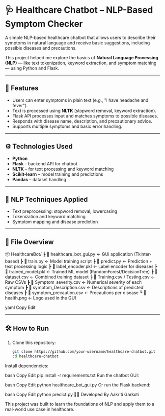 # 🩺 Healthcare Chatbot – NLP-Based Symptom Checker

A simple NLP-based healthcare chatbot that allows users to describe their symptoms in natural language and receive basic suggestions, including possible diseases and precautions.

This project helped me explore the basics of **Natural Language Processing (NLP)** — like text tokenization, keyword extraction, and symptom matching — using Python and Flask.

---

## 🚀 Features

- Users can enter symptoms in plain text (e.g., "I have headache and fever").
- Text is processed using **NLTK** (stopword removal, keyword extraction).
- Flask API processes input and matches symptoms to possible diseases.
- Responds with disease name, description, and precautionary advice.
- Supports multiple symptoms and basic error handling.

---

## ⚙️ Technologies Used

- **Python**
- **Flask** – backend API for chatbot
- **NLTK** – for text processing and keyword matching
- **Scikit-learn** – model training and predictions
- **Pandas** – dataset handling


---

## 🧠 NLP Techniques Applied

- Text preprocessing: stopword removal, lowercasing
- Tokenization and keyword matching
- Symptom mapping and disease prediction

---

## 📁 File Overview

📦 HealthcareBot/
┣ 📄 healthcare_bot_gui.py ← GUI application (Tkinter-based)
┣ 📄 train.py ← Model training script
┣ 📄 predict.py ← Prediction + text processing logic
┣ 📄 label_encoder.pkl ← Label encoder for diseases
┣ 📄 trained_model.pkl ← Trained ML model (RandomForest/DecisionTree)
┣ 📄 dataset.csv ← Combined training dataset
┣ 📄 Training.csv / Testing.csv ← Raw CSVs
┣ 📄 Symptom_severity.csv ← Numerical severity of each symptom
┣ 📄 symptom_Description.csv ← Descriptions of predicted diseases
┣ 📄 symptom_precaution.csv ← Precautions per disease
┗ 📄 health.png ← Logo used in the GUI

yaml
Copy
Edit

---

## 🛠️ How to Run

1. Clone this repository:
   ```bash
   git clone https://github.com/your-username/healthcare-chatbot.git
   cd healthcare-chatbot
Install dependencies:

bash
Copy
Edit
pip install -r requirements.txt
Run the chatbot GUI:

bash
Copy
Edit
python healthcare_bot_gui.py
Or run the Flask backend:

bash
Copy
Edit
python predict.py
🙋‍♀️ Developed By
Aakriti Garkoti

This project was built to learn the foundations of NLP and apply them to a real-world use case in healthcare.

